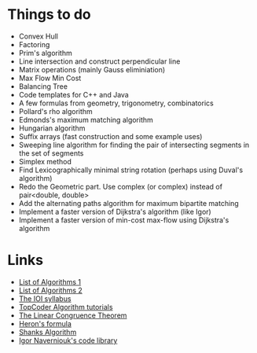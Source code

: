 Things to do
============

* Convex Hull
* Factoring
* Prim's algorithm
* Line intersection and construct perpendicular line
* Matrix operations (mainly Gauss eliminiation)
* Max Flow Min Cost
* Balancing Tree
* Code templates for C++ and Java
* A few formulas from geometry, trigonometry, сombinatorics
* Pollard's rho algorithm
* Edmonds's maximum matching algorithm
* Hungarian algorithm
* Suffix arrays (fast construction and some example uses)
* Sweeping line algorithm for finding the pair of intersecting segments in the set of segments
* Simplex method
* Find Lexicographically minimal string rotation (perhaps using Duval's algorithm)
* Redo the Geometric part. Use complex<double> (or complex<T>) instead of pair<double, double>
* Add the alternating paths algorithm for maximum bipartite matching
* Implement a faster version of Dijkstra's algorithm (like Igor)
* Implement a faster version of min-cost max-flow using Dijkstra's algorithm

Links
=====

* [List of Algorithms 1](http://translate.google.com/translate?prev=hp&hl=en&js=y&u=http%3A%2F%2Finfoarena.ro%2Ftraining-path&sl=ro&tl=en&history_state0=)
* [List of Algorithms 2](http://translate.googleusercontent.com/translate_c?depth=1&hl=en&prev=hp&rurl=translate.google.com&sl=ro&tl=en&twu=1&u=http://www.scribd.com/doc/58361421/Programming-Camp-Syllabus&usg=ALkJrhhoVa_NFY8wuM547awYV-fnA3Pi8w)
* [The IOI syllabus](http://people.ksp.sk/~misof//ioi-syllabus/)
* [TopCoder Algorithm tutorials](http://community.topcoder.com/tc?module=Static&d1=tutorials&d2=lineSweep)
* [The Linear Congruence Theorem](http://en.wikipedia.org/wiki/Linear_congruence_theorem)
* [Heron's formula](http://en.wikipedia.org/wiki/Heron's_formula)
* [Shanks Algorithm](http://en.wikipedia.org/wiki/Tonelli%E2%80%93Shanks_algorithm)
* [Igor Naverniouk's code library](http://shygypsy.com/tools/)

